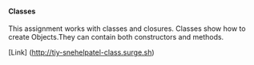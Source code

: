 #### Classes


This assignment works with classes and closures. Classes show how to create Objects.They can contain both constructors and methods.



[Link] (http://tiy-snehelpatel-class.surge.sh)
